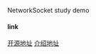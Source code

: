 NetworkSocket study demo


#### link

[开源地址](https://github.com/xljiulang/NetworkSocket)
[介绍地址](http://www.cnblogs.com/kewei/p/5036263.html)

